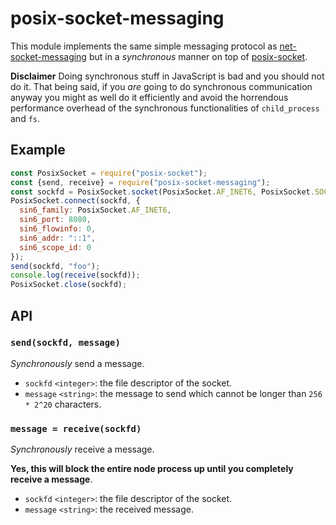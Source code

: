 # posix-socket-messaging

This module implements the same simple messaging protocol as [net-socket-messaging](https://github.com/lachrist/net-socket-messagin) but in a *synchronous* manner on top of [posix-socket](https://github.com/lachrist/posix-socket).

**Disclaimer** Doing synchronous stuff in JavaScript is bad and you should not do it.
That being said, if you *are* going to do synchronous communication anyway you might as well do it efficiently and avoid the horrendous performance overhead of the synchronous functionalities of `child_process` and `fs`.

## Example

```js
const PosixSocket = require("posix-socket");
const {send, receive} = require("posix-socket-messaging");
const sockfd = PosixSocket.socket(PosixSocket.AF_INET6, PosixSocket.SOCK_STREAM, 0);
PosixSocket.connect(sockfd, {
  sin6_family: PosixSocket.AF_INET6,
  sin6_port: 8080,
  sin6_flowinfo: 0,
  sin6_addr: "::1",
  sin6_scope_id: 0
});
send(sockfd, "foo");
console.log(receive(sockfd));
PosixSocket.close(sockfd);
```

## API

### `send(sockfd, message)`

*Synchronously* send a message.

* `sockfd` `<integer>`: the file descriptor of the socket.
* `message` `<string>`: the message to send which cannot be longer than `256 * 2^20` characters.

### `message = receive(sockfd)`

*Synchronously* receive a message.

**Yes, this will block the entire node process up until you completely receive a message**.

* `sockfd` `<integer>`: the file descriptor of the socket.
* `message` `<string>`: the received message.
